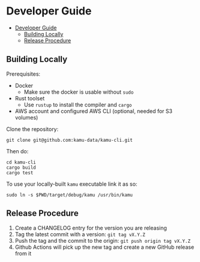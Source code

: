 # Developer Guide

- [Developer Guide](#developer-guide)
  - [Building Locally](#building-locally)
  - [Release Procedure](#release-procedure)

## Building Locally
Prerequisites:
* Docker
  * Make sure the docker is usable without `sudo`
* Rust toolset
  * Use `rustup` to install the compiler and `cargo`
* AWS account and configured AWS CLI (optional, needed for S3 volumes)

Clone the repository:
```shell
git clone git@github.com:kamu-data/kamu-cli.git
```

Then do:
```shell
cd kamu-cli
cargo build
cargo test
```

To use your locally-built `kamu` executable link it as so:
```shell
sudo ln -s $PWD/target/debug/kamu /usr/bin/kamu
```

## Release Procedure
1. Create a CHANGELOG entry for the version you are releasing
2. Tag the latest commit with a version: `git tag vX.Y.Z`
3. Push the tag and the commit to the origin: `git push origin tag vX.Y.Z`
4. Github Actions will pick up the new tag and create a new GitHub release from it
